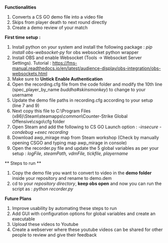 **Functionalities**
  1. Converts a CS GO demo file into a video file
  2. Skips from player death to next round directly
  3. Create a demo review of your match

**First time setup :**
  1. Install python on your system and install the following package : <i>pip install obs-websocket-py</i> for obs websocket python wrapper
  2. Install OBS and enable Websocket (Tools -> Websocket Server Settings). Tutorial : https://fms-manual.readthedocs.io/en/latest/audience-display/obs-integration/obs-websockets.html
  3. Make sure to <b>Untick Enable Authentication</b>
  4. Open the recording.cfg file from the code folder and modify the 10th line (spec_player_by_name _buddha#skinsmonkey_) to change to your username
  5. Update the demo file paths in recording.cfg according to your setup (line 7 and 9)
  6. Next copy this file to C:\Program Files (x86)\Steam\steamapps\common\Counter-Strike Global Offensive\csgo\cfg folder
  7. Open Steam and add the following to CS GO Launch option : _-insecure -condebug +exec recording_
  8. Download awp_mirage map from Steam workshop (Check by manually opening CSGO and typing map awp_mirage in console)
  9. Open the recorder.py file and update the 5 global variables as per your setup : _logFile, steamPath, vdmFile, tickfile, playername_

** Steps to run **
  1. Copy the demo file you want to convert to video in the **demo folder** inside your repository and rename to demo.dem
  3. cd to your _repository directory_, **keep obs open** and now you can run the script as : _python recorder.py_

 

**Future Plans**
  1. Improve usability by automating these steps to run
  2. Add GUI with configuration options for global variables and create an executable
  3. Upload these videos to Youtube
  4. Create a webserver where these youtube videos can be shared for other people to review and give their feedback
